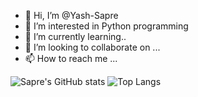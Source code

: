 - 👋 Hi, I’m @Yash-Sapre
- 👀 I’m interested in Python programming
- 🌱 I’m currently learning..
- 💞️ I’m looking to collaborate on ...
- 📫 How to reach me ...


![Sapre's GitHub stats](https://github-readme-stats.vercel.app/api?username=Yash-Sapre&show_icons=true&theme=radical)
![Top Langs](https://github-readme-stats.vercel.app/api/top-langs/?username=Yash-Sapre&layout=compact)
<!---
Yash-Sapre/Yash-Sapre is a ✨ special ✨ repository because its `README.md` (this file) appears on your GitHub profile.
You can click the Preview link to take a look at your changes.
--->
